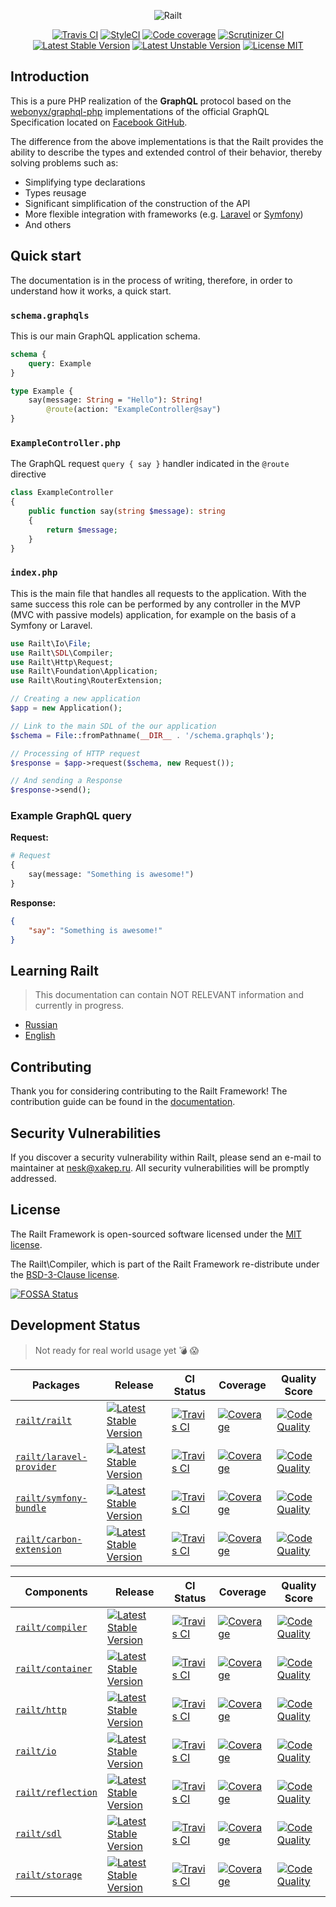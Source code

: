 <p align="center">
    <img src="https://railt.org/img/logo-dark.svg" alt="Railt" />
</p>

<p align="center">
    <a href="https://travis-ci.org/railt/railt"><img src="https://travis-ci.org/railt/railt.svg?branch=master" alt="Travis CI" /></a>
    <a href="https://styleci.io/repos/91753282?branch=master"><img src="https://styleci.io/repos/91753282/shield?b=master" alt="StyleCI" /></a>
    <a href="https://scrutinizer-ci.com/g/railt/railt/?branch=master"><img src="https://scrutinizer-ci.com/g/railt/railt/badges/coverage.png?b=master" alt="Code coverage" /></a>
    <a href="https://scrutinizer-ci.com/g/railt/railt/?branch=master"><img src="https://scrutinizer-ci.com/g/railt/railt/badges/quality-score.png?b=master" alt="Scrutinizer CI" /></a>
    <a href="https://packagist.org/packages/railt/railt"><img src="https://poser.pugx.org/railt/railt/version" alt="Latest Stable Version"></a>
    <a href="https://packagist.org/packages/railt/railt"><img src="https://poser.pugx.org/railt/railt/v/unstable" alt="Latest Unstable Version"></a>
    <a href="https://raw.githubusercontent.com/railt/railt/master/LICENSE.md"><img src="https://poser.pugx.org/railt/railt/license" alt="License MIT"></a>
</p>

## Introduction

This is a pure PHP realization of the **GraphQL** protocol based on the 
[webonyx/graphql-php](https://github.com/webonyx/graphql-php#fields) 
implementations of the official GraphQL Specification 
located on [Facebook GitHub](http://facebook.github.io/graphql/).

The difference from the above implementations is that the Railt provides the 
ability to describe the types and extended control of their behavior, 
thereby solving problems such as:

- Simplifying type declarations
- Types reusage
- Significant simplification of the construction of the API
- More flexible integration with frameworks (e.g. 
[Laravel](https://github.com/laravel/framework) or [Symfony](https://github.com/symfony/symfony))
- And others

## Quick start

The documentation is in the process of writing, therefore, 
in order to understand how it works, a quick start.

### `schema.graphqls`

This is our main GraphQL application schema.

```graphql
schema {
    query: Example
}

type Example {
    say(message: String = "Hello"): String! 
        @route(action: "ExampleController@say")
}
```

### `ExampleController.php`

The GraphQL request `query { say }` handler indicated in the `@route` directive

```php
class ExampleController
{
    public function say(string $message): string
    {
        return $message;
    }
}
```

### `index.php`

This is the main file that handles all requests to the application. 
With the same success this role can be performed by any controller 
in the MVP (MVC with passive models) application, for example on 
the basis of a Symfony or Laravel.

```php
use Railt\Io\File;
use Railt\SDL\Compiler;
use Railt\Http\Request;
use Railt\Foundation\Application;
use Railt\Routing\RouterExtension;

// Creating a new application
$app = new Application();

// Link to the main SDL of the our application
$schema = File::fromPathname(__DIR__ . '/schema.graphqls');

// Processing of HTTP request
$response = $app->request($schema, new Request());

// And sending a Response
$response->send();
```

### Example GraphQL query

**Request:**

```graphql
# Request
{
    say(message: "Something is awesome!")
}
```

**Response:**

```json
{
    "say": "Something is awesome!"
}
```

## Learning Railt

> This documentation can contain NOT RELEVANT information and currently in progress.

- [Russian](https://ru.railt.org)
- [English](https://en.railt.org)

## Contributing

Thank you for considering contributing to the Railt Framework! 
The contribution guide can be found in the [documentation](https://railt.org/docs/contributions).

## Security Vulnerabilities

If you discover a security vulnerability within Railt, please send an e-mail to maintainer 
at nesk@xakep.ru. All security vulnerabilities will be promptly addressed.

## License

The Railt Framework is open-sourced software licensed under 
the [MIT license](https://opensource.org/licenses/MIT).

The Railt\Compiler, which is part of the Railt Framework re-distribute 
under the [BSD-3-Clause license](https://opensource.org/licenses/BSD-3-Clause).


[![FOSSA Status](https://app.fossa.io/api/projects/git%2Bgithub.com%2Frailt%2Frailt.svg?type=large)](https://app.fossa.io/projects/git%2Bgithub.com%2Frailt%2Frailt?ref=badge_large)

## Development Status

> Not ready for real world usage yet :bomb: :scream:

| Packages                                                               | Release                                                                                                                                  | CI Status                                                                                                                     | Coverage                                                                                                                                                            | Quality Score                                                                                                                                                                 |
|------------------------------------------------------------------------|------------------------------------------------------------------------------------------------------------------------------------------|-------------------------------------------------------------------------------------------------------------------------------|---------------------------------------------------------------------------------------------------------------------------------------------------------------------|-------------------------------------------------------------------------------------------------------------------------------------------------------------------------------|
| [`railt/railt`](https://github.com/railt/railt)                        | [![Latest Stable Version](https://poser.pugx.org/railt/railt/version)](https://packagist.org/packages/railt/railt)                       | [![Travis CI](https://travis-ci.org/railt/railt.svg?branch=master)](https://travis-ci.org/railt/railt)                        | [![Coverage](https://scrutinizer-ci.com/g/railt/railt/badges/coverage.png?b=master)](https://scrutinizer-ci.com/g/railt/railt/?branch=master)                       | [![Code Quality](https://scrutinizer-ci.com/g/railt/railt/badges/quality-score.png?b=master)](https://scrutinizer-ci.com/g/railt/railt/?branch=master)                        |
| [`railt/laravel-provider`](https://github.com/railt/laravel-provider)  | [![Latest Stable Version](https://poser.pugx.org/railt/laravel-provider/version)](https://packagist.org/packages/railt/laravel-provider) | [![Travis CI](https://travis-ci.org/railt/laravel-provider.svg?branch=master)](https://travis-ci.org/railt/laravel-provider)  | [![Coverage](https://scrutinizer-ci.com/g/railt/laravel-provider/badges/coverage.png?b=master)](https://scrutinizer-ci.com/g/railt/laravel-provider/?branch=master) | [![Code Quality](https://scrutinizer-ci.com/g/railt/laravel-provider/badges/quality-score.png?b=master)](https://scrutinizer-ci.com/g/railt/laravel-provider/?branch=master)  |
| [`railt/symfony-bundle`](https://github.com/railt/symfony-bundle)      | [![Latest Stable Version](https://poser.pugx.org/railt/symfony-bundle/version)](https://packagist.org/packages/railt/symfony-bundle)     | [![Travis CI](https://travis-ci.org/railt/symfony-bundle.svg?branch=master)](https://travis-ci.org/railt/symfony-bundle)      | [![Coverage](https://scrutinizer-ci.com/g/railt/symfony-bundle/badges/coverage.png?b=master)](https://scrutinizer-ci.com/g/railt/symfony-bundle/?branch=master)     | [![Code Quality](https://scrutinizer-ci.com/g/railt/symfony-bundle/badges/quality-score.png?b=master)](https://scrutinizer-ci.com/g/railt/symfony-bundle/?branch=master)      |
| [`railt/carbon-extension`](https://github.com/railt/carbon-extension)  | [![Latest Stable Version](https://poser.pugx.org/railt/carbon-extension/version)](https://packagist.org/packages/railt/carbon-extension) | [![Travis CI](https://travis-ci.org/railt/carbon-extension.svg?branch=master)](https://travis-ci.org/railt/carbon-extension)  | [![Coverage](https://scrutinizer-ci.com/g/railt/carbon-extension/badges/coverage.png?b=master)](https://scrutinizer-ci.com/g/railt/carbon-extension/?branch=master) | [![Code Quality](https://scrutinizer-ci.com/g/railt/carbon-extension/badges/quality-score.png?b=master)](https://scrutinizer-ci.com/g/railt/carbon-extension/?branch=master)  |

| Components                                                             | Release                                                                                                                                  | CI Status                                                                                                                     | Coverage                                                                                                                                                            | Quality Score                                                                                                                                                                 |
|------------------------------------------------------------------------|------------------------------------------------------------------------------------------------------------------------------------------|-------------------------------------------------------------------------------------------------------------------------------|---------------------------------------------------------------------------------------------------------------------------------------------------------------------|-------------------------------------------------------------------------------------------------------------------------------------------------------------------------------|
| [`railt/compiler`](https://github.com/railt/compiler)                  | [![Latest Stable Version](https://poser.pugx.org/railt/compiler/version)](https://packagist.org/packages/railt/compiler)                 | [![Travis CI](https://travis-ci.org/railt/compiler.svg?branch=master)](https://travis-ci.org/railt/compiler)                  | [![Coverage](https://scrutinizer-ci.com/g/railt/compiler/badges/coverage.png?b=master)](https://scrutinizer-ci.com/g/railt/compiler/?branch=master)                 | [![Code Quality](https://scrutinizer-ci.com/g/railt/compiler/badges/quality-score.png?b=master)](https://scrutinizer-ci.com/g/railt/compiler/?branch=master)                  |
| [`railt/container`](https://github.com/railt/container)                | [![Latest Stable Version](https://poser.pugx.org/railt/container/version)](https://packagist.org/packages/railt/container)               | [![Travis CI](https://travis-ci.org/railt/container.svg?branch=master)](https://travis-ci.org/railt/container)                | [![Coverage](https://scrutinizer-ci.com/g/railt/container/badges/coverage.png?b=master)](https://scrutinizer-ci.com/g/railt/container/?branch=master)               | [![Code Quality](https://scrutinizer-ci.com/g/railt/container/badges/quality-score.png?b=master)](https://scrutinizer-ci.com/g/railt/container/?branch=master)                |
| [`railt/http`](https://github.com/railt/http)                          | [![Latest Stable Version](https://poser.pugx.org/railt/http/version)](https://packagist.org/packages/railt/http)                         | [![Travis CI](https://travis-ci.org/railt/http.svg?branch=master)](https://travis-ci.org/railt/http)                          | [![Coverage](https://scrutinizer-ci.com/g/railt/http/badges/coverage.png?b=master)](https://scrutinizer-ci.com/g/railt/http/?branch=master)                         | [![Code Quality](https://scrutinizer-ci.com/g/railt/http/badges/quality-score.png?b=master)](https://scrutinizer-ci.com/g/railt/http/?branch=master)                          |
| [`railt/io`](https://github.com/railt/io)                              | [![Latest Stable Version](https://poser.pugx.org/railt/io/version)](https://packagist.org/packages/railt/io)                             | [![Travis CI](https://travis-ci.org/railt/io.svg?branch=master)](https://travis-ci.org/railt/io)                              | [![Coverage](https://scrutinizer-ci.com/g/railt/io/badges/coverage.png?b=master)](https://scrutinizer-ci.com/g/railt/io/?branch=master)                             | [![Code Quality](https://scrutinizer-ci.com/g/railt/io/badges/quality-score.png?b=master)](https://scrutinizer-ci.com/g/railt/io/?branch=master)                              |
| [`railt/reflection`](https://github.com/railt/reflection)              | [![Latest Stable Version](https://poser.pugx.org/railt/reflection/version)](https://packagist.org/packages/railt/reflection)             | [![Travis CI](https://travis-ci.org/railt/reflection.svg?branch=master)](https://travis-ci.org/railt/reflection)              | [![Coverage](https://scrutinizer-ci.com/g/railt/reflection/badges/coverage.png?b=master)](https://scrutinizer-ci.com/g/railt/reflection/?branch=master)             | [![Code Quality](https://scrutinizer-ci.com/g/railt/reflection/badges/quality-score.png?b=master)](https://scrutinizer-ci.com/g/railt/reflection/?branch=master)              |
| [`railt/sdl`](https://github.com/railt/sdl)                            | [![Latest Stable Version](https://poser.pugx.org/railt/sdl/version)](https://packagist.org/packages/railt/sdl)                           | [![Travis CI](https://travis-ci.org/railt/sdl.svg?branch=master)](https://travis-ci.org/railt/sdl)                            | [![Coverage](https://scrutinizer-ci.com/g/railt/sdl/badges/coverage.png?b=master)](https://scrutinizer-ci.com/g/railt/sdl/?branch=master)                           | [![Code Quality](https://scrutinizer-ci.com/g/railt/sdl/badges/quality-score.png?b=master)](https://scrutinizer-ci.com/g/railt/sdl/?branch=master)                            |
| [`railt/storage`](https://github.com/railt/storage)                    | [![Latest Stable Version](https://poser.pugx.org/railt/storage/version)](https://packagist.org/packages/railt/storage)                   | [![Travis CI](https://travis-ci.org/railt/storage.svg?branch=master)](https://travis-ci.org/railt/storage)                    | [![Coverage](https://scrutinizer-ci.com/g/railt/storage/badges/coverage.png?b=master)](https://scrutinizer-ci.com/g/railt/storage/?branch=master)                   | [![Code Quality](https://scrutinizer-ci.com/g/railt/storage/badges/quality-score.png?b=master)](https://scrutinizer-ci.com/g/railt/storage/?branch=master)                    |

